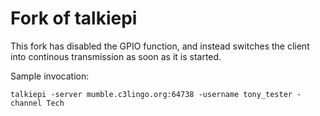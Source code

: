 # Fork of talkiepi

This fork has disabled the GPIO function, and instead switches the client into continous transmission as soon as it is started.

Sample invocation:
```
talkiepi -server mumble.c3lingo.org:64738 -username tony_tester -channel Tech
```
